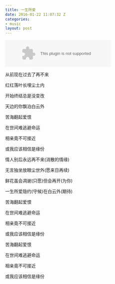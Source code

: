 ```yaml
---
title: 一生所爱
date: 2016-01-22 11:07:32 Z
categories:
- music
layout: post
---
```


<embed src="http://music.163.com/style/swf/widget.swf?sid=25707139&type=2&auto=0&width=320&height=66" width="340" height="86" allowNetworking="all">

从前现在过去了再不来

红红落叶长埋尘土内

开始终结总是没变改

天边的你飘泊白云外

苦海翻起爱恨

在世间难逃避命运

相亲竟不可接近

或我应该相信是缘份

情人别后永远再不来(消散的情缘)

无言独坐放眼尘世外(愿来日再续)

鲜花虽会凋谢(只愿)但会再开(为你)

一生所爱隐约(守候)在白云外(期待)

苦海翻起爱恨

在世间难逃避命运

相亲竟不可接近

或我应该相信是缘份

苦海翻起爱恨

在世间难逃避命运

相亲竟不可接近

或我应该相信是缘份
